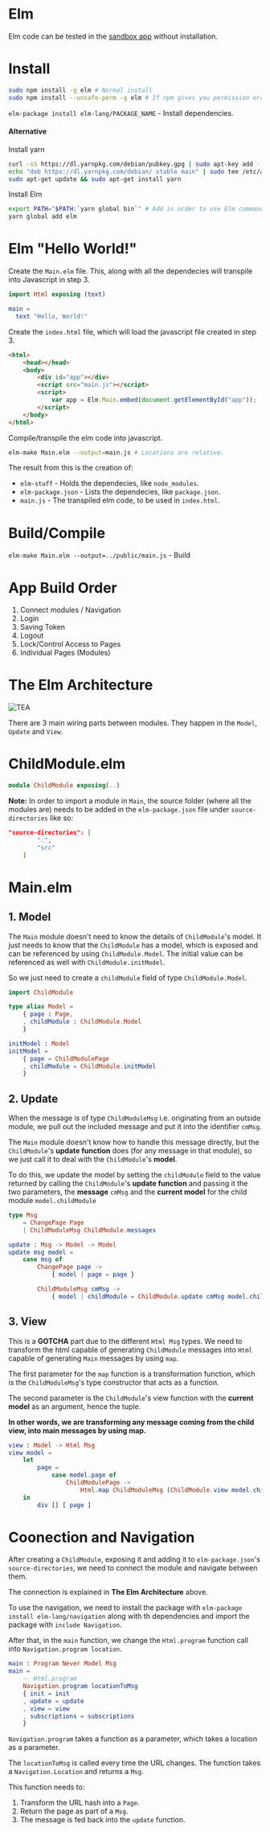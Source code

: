 # Elm

Elm code can be tested in the [sandbox app](http://elm-lang.org/examples/hello-html) without installation.   

# Install  
```bash
sudo npm install -g elm # Normal install
sudo npm install --unsafe-perm -g elm # If npm gives you permission errors.
```

`elm-package install elm-lang/PACKAGE_NAME` - Install dependencies.  

#### Alternative
Install yarn
```bash
curl -sS https://dl.yarnpkg.com/debian/pubkey.gpg | sudo apt-key add -
echo "deb https://dl.yarnpkg.com/debian/ stable main" | sudo tee /etc/apt/sources.list.d/yarn.list
sudo apt-get update && sudo apt-get install yarn
```

Install Elm
```bash
export PATH="$PATH:`yarn global bin`" # Add in order to use Elm commands.
yarn global add elm
```
# Elm "Hello World!"
Create the `Main.elm` file. This, along with all the dependecies will transpile into Javascript in step 3.

```elm
import Html exposing (text)

main =
  text "Hello, World!"
```
Create the `index.html` file, which will load the javascript file created in step 3.

```html
<html>
    <head></head>
    <body>
        <div id="app"></div>
        <script src="main.js"></script>
        <script>
            var app = Elm.Main.embed(document.getElementById("app"));
        </script>
    </body>
</html>
```

Compile/transpile the elm code into javascript.
```bash
elm-make Main.elm --output=main.js # Locations are relative.
```

The result from this is the creation of:
- `elm-stuff` - Holds the dependecies, like `node_modules`.  
- `elm-package.json` - Lists the dependecies, like `package.json`.  
- `main.js` - The transpiled elm code, to be used in `index.html`.

# Build/Compile
`elm-make Main.elm --output=../public/main.js` - Build

# App Build Order  

1. Connect modules / Navigation
2. Login
3. Saving Token
4. Logout
5. Lock/Control Access to Pages
6. Individual Pages (Modules)  

# The Elm Architecture  

![TEA](../pics/TEA.png)

There are 3 main wiring parts between modules. They happen in the `Model`, `Update` and `View`.

# ChildModule.elm

```elm
module ChildModule exposing(..)
```

**Note:** In order to import a module in `Main`, the source folder (where all the modules are) needs to be added in the `elm-package.json` file under `source-directories` like so:  

```json
"source-directories": [
        ".",
        "src"
    ]
```

# Main.elm

## 1. Model

The `Main` module doesn't need to know the details of `ChildModule`'s model. It just needs to know that the `ChildModule` has a model, which is exposed and can be referenced by using `ChildModule.Model`. The initial value can be referenced as well with `ChildModule.initModel`.

So we just need to create a `childModule` field of type `ChildModule.Model`.

```elm  
import ChildModule

type alias Model =
    { page : Page,
    , childModule : ChildModule.Model
    }

initModel : Model
initModel =
    { page = ChildModulePage
    , childModule = ChildModule.initModel
    }
```

## 2. Update  

When the message is of type `ChildModuleMsg` i.e. originating from an outside module, we pull out the included message and put it into the identifier `cmMsg`.  

The `Main` module doesn't know how to handle this message directly, but the `ChildModule`'s **update function** does (for any message in that module), so we just call it to deal with the `ChildModule`'s **model**.  

To do this, we update the model by setting the `childModule` field to the value returned by calling the `ChildModule`'s **update function** and passing it the two parameters, the **message** `cmMsg` and the **current model** for the child module `model.childModule`

```elm  
type Msg
    = ChangePage Page
    | ChildModuleMsg ChildModule.messages

update : Msg -> Model -> Model
update msg model =
    case msg of
        ChangePage page ->
            { model | page = page }

        ChildModuleMsg cmMsg ->
            { model | childModule = ChildModule.update cmMsg model.childModule }
```
## 3. View  

This is a **GOTCHA** part due to the different `Html Msg` types. We need to transform the html capable of generating `ChildModule` messages into `Html` capable of generating `Main` messages by using `map`.  

The first parameter for the `map` function is a transformation function, which is the `ChildModuleMsg`'s type constructor that acts as a function.

The second parameter is the `ChildModule`'s view function with the **current model** as an argument, hence the tuple.  

**In other words, we are transforming any message coming from the child view, into main messages by using map.**  

```elm
view : Model -> Html Msg
view model =
    let
        page =
            case model.page of
                ChildModulePage ->
                    Html.map ChildModuleMsg (ChildModule.view model.childModule)
    in
        div [] [ page ]

```

# Coonection and Navigation

After creating a `ChildModule`, exposing it and adding it to `elm-package.json`'s `source-directories`, we need to connect the module and navigate between them.  

The connection is explained in **The Elm Architecture** above.  

To use the navigation, we need to install the package with `elm-package install elm-lang/navigation` along with th dependencies and import the package with `include Navigation`.  

After that, in the `main` function, we change the `Html.program` function call into `Navigation.program location`.  

```elm
main : Program Never Model Msg
main =
    -- Html.program
    Navigation.program locationToMsg
    { init = init
    , update = update
    , view = view
    , subscriptions = subscriptions
    }
```

`Navigation.program` takes a function as a parameter, which takes a location as a parameter.  

The `locationToMsg` is called every time the URL changes. The function takes a `Navigation.Location` and returns a `Msg`.  

This function needs to:
1. Transform the URL hash into a `Page`.
2. Return the page as part of a `Msg`.
3. The message is fed back into the `update` function.
